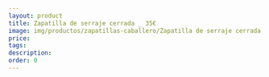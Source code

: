```yaml
---
layout: product
title: Zapatilla de serraje cerrada _ 35€
image: img/productos/zapatillas-caballero/Zapatilla de serraje cerrada _ 35€.jpeg
price: 
tags: 
description: 
order: 0
---
```

